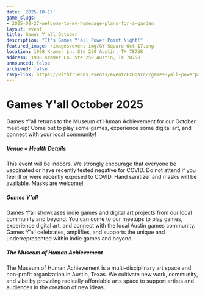 ```yaml
---
date: '2025-10-17'
game_slugs:
- 2025-08-27-welcome-to-my-homepage-plans-for-a-garden
layout: event
title: Games Y'all October 
description: "It's Games Y'all Power Point Night!"
featured_image: /images/event-img/GY-Square-Oct-17.png
location: 1908 Kramer Ln. Ste 250 Austin, TX 78758
address: 1908 Kramer Ln. Ste 250 Austin, TX 78758
announced: false
archived: false
rsvp-link: https://withfriends.events/event/EzRqazqZ/games-yall-powerpoint-night-october/
---
```


# Games Y'all October 2025

Games Y'all returns to the Museum of Human Achievement for our October meet-up! Come out to play some games, experience some digital art, and connect with your local community!

##### Venue + Health Details

This event will be indoors. We strongly encourage that everyone be vaccinated or have recently tested negative for COVID. Do not attend if you feel ill or were recently exposed to COVID. Hand sanitizer and masks will be available. Masks are welcome!

##### Games Y'all

Games Y’all showcases indie games and digital art projects from our local community and beyond. You can come to our meetups to play games, experience digital art, and connect with the local Austin games community. Games Y’all celebrates, amplifies, and supports the unique and underrepresented within indie games and beyond.

##### The Museum of Human Achievement

The Museum of Human Achievement is a multi-disciplinary art space and non-profit organization in Austin, Texas. We cultivate new work, community, and vibe by providing radically affordable arts space to support artists and audiences in the creation of new ideas.
